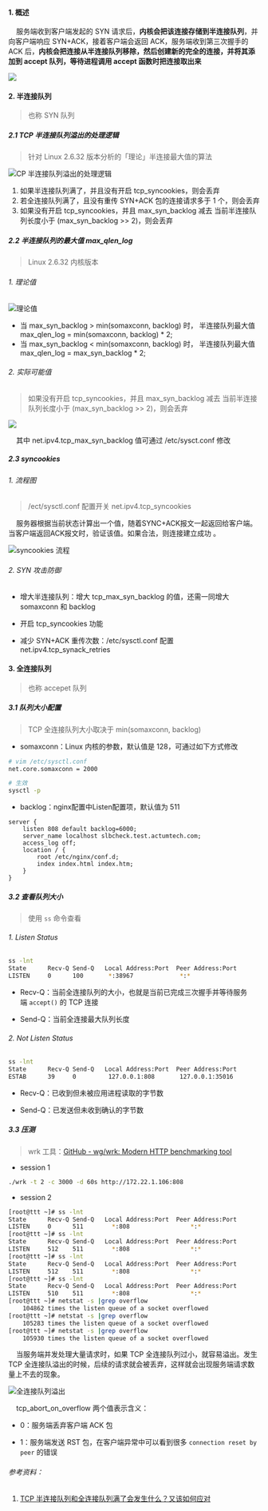 #### 1. 概述

    服务端收到客户端发起的 SYN 请求后，**内核会把该连接存储到半连接队列**，并向客户端响应 SYN+ACK，接着客户端会返回 ACK，服务端收到第三次握手的 ACK 后，**内核会把连接从半连接队列移除，然后创建新的完全的连接，并将其添加到 accept 队列，等待进程调用 accept 函数时把连接取出来**

![](http://pic3.zhimg.com/80/v2-351442fbc23ab0af4980141cf140001a_720w.jpg)

#### 2. 半连接队列

> 也称 SYN 队列

##### 2.1 TCP 半连接队列溢出的处理逻辑

> 针对 Linux 2.6.32 版本分析的「理论」半连接最大值的算法

![CP 半连接队列溢出的处理逻辑](http://pic1.zhimg.com/80/v2-2326c6df59e30888e668cd3727b6ec60_720w.jpg)

1. 如果半连接队列满了，并且没有开启 tcp_syncookies，则会丢弃
2. 若全连接队列满了，且没有重传 SYN+ACK 包的连接请求多于 1 个，则会丢弃
3. 如果没有开启 tcp_syncookies，并且 max_syn_backlog 减去 当前半连接队列长度小于 (max_syn_backlog >> 2)，则会丢弃

##### 2.2 半连接队列的最大值 max_qlen_log

> Linux 2.6.32 内核版本

###### 1. 理论值

![理论值](http://pic1.zhimg.com/80/v2-00246c3957e12fd149b82d40745bcb04_720w.jpg)

- 当 max_syn_backlog > min(somaxconn, backlog) 时， 半连接队列最大值 max_qlen_log = min(somaxconn, backlog) * 2;
- 当 max_syn_backlog < min(somaxconn, backlog) 时， 半连接队列最大值 max_qlen_log = max_syn_backlog * 2;

###### 2. 实际可能值

> 如果没有开启 tcp_syncookies，并且 max_syn_backlog 减去 当前半连接队列长度小于 (max_syn_backlog >> 2)，则会丢弃

![](https://pic1.zhimg.com/80/v2-dbfbf46876b8421912e2a1decc433910_720w.jpg)

    其中  net.ipv4.tcp_max_syn_backlog 值可通过 /etc/sysct.conf 修改

##### 2.3 syncookies

###### 1. 流程图

> /ect/sysctl.conf 配置开关 net.ipv4.tcp_syncookies

    服务器根据当前状态计算出一个值，随着SYNC+ACK报文一起返回给客户端。当客户端返回ACK报文时，验证该值。如果合法，则连接建立成功 。

![syncookies 流程](http://img2020.cnblogs.com/blog/1179840/202006/1179840-20200624133338181-1354086500.png)

###### 2. SYN 攻击防御

- 增大半连接队列：增大 tcp_max_syn_backlog 的值，还需一同增大 somaxconn 和 backlog

- 开启 tcp_syncookies 功能

- 减少 SYN+ACK 重传次数：/etc/sysctl.conf 配置 net.ipv4.tcp_synack_retries

#### 3. 全连接队列

> 也称 accepet 队列

##### 3.1 队列大小配置

> TCP 全连接队列大小取决于 min(somaxconn, backlog)

- somaxconn：Linux 内核的参数，默认值是 128，可通过如下方式修改

```bash
# vim /etc/sysctl.conf
net.core.somaxconn = 2000

# 生效
sysctl -p
```

- backlog：nginx配置中Listen配置项，默认值为 511

```nginx
server {
    listen 808 default backlog=6000;
    server_name localhost slbcheck.test.actumtech.com;
    access_log off;
    location / {
        root /etc/nginx/conf.d;
        index index.html index.htm;
    }
}
```

##### 3.2 查看队列大小

> 使用 `ss` 命令查看 

###### 1. Listen Status

```bash
ss -lnt
State      Recv-Q Send-Q   Local Address:Port  Peer Address:Port
LISTEN     0      100       *:38967             *:*
```

- Recv-Q：当前全连接队列的大小，也就是当前已完成三次握手并等待服务端 `accept()` 的 TCP 连接

- Send-Q：当前全连接最大队列长度

###### 2. Not Listen Status

```bash
ss -lnt
State      Recv-Q Send-Q   Local Address:Port  Peer Address:Port
ESTAB      39     0         127.0.0.1:808       127.0.0.1:35016
```

- Recv-Q：已收到但未被应用进程读取的字节数

- Send-Q：已发送但未收到确认的字节数

##### 3.3 压测

> wrk 工具：[GitHub - wg/wrk: Modern HTTP benchmarking tool](https://github.com/wg/wrk.git)



- session 1

```bash
./wrk -t 2 -c 3000 -d 60s http://172.22.1.106:808
```

- session 2

```bash
[root@ttt ~]# ss -lnt
State      Recv-Q Send-Q   Local Address:Port  Peer Address:Port
LISTEN     0      511        *:808                 *:*
[root@ttt ~]# ss -lnt
State      Recv-Q Send-Q   Local Address:Port  Peer Address:Port
LISTEN     512    511        *:808                 *:*
[root@ttt ~]# ss -lnt
State      Recv-Q Send-Q   Local Address:Port  Peer Address:Port
LISTEN     512    511        *:808                 *:*
[root@ttt ~]# ss -lnt
State      Recv-Q Send-Q   Local Address:Port  Peer Address:Port
LISTEN     510    511        *:808                 *:*
[root@ttt ~]# netstat -s |grep overflow
    104862 times the listen queue of a socket overflowed
[root@ttt ~]# netstat -s |grep overflow
    105283 times the listen queue of a socket overflowed
[root@ttt ~]# netstat -s |grep overflow
    105930 times the listen queue of a socket overflowed


```

    当服务端并发处理大量请求时，如果 TCP 全连接队列过小，就容易溢出。发生 TCP 全连接队溢出的时候，后续的请求就会被丢弃，这样就会出现服务端请求数量上不去的现象。

![全连接队列溢出](http://pic2.zhimg.com/80/v2-59396b0f9eb18eca18fff60398558dc1_720w.jpg)



    tcp_abort_on_overflow 两个值表示含义：

- 0：服务端丢弃客户端 ACK 包

- 1：服务端发送 RST 包，在客户端异常中可以看到很多 `connection reset by peer` 的错误



<h6>参考资料：</h6>

1. [TCP 半连接队列和全连接队列满了会发生什么？又该如何应对](https://zhuanlan.zhihu.com/p/144785626)


